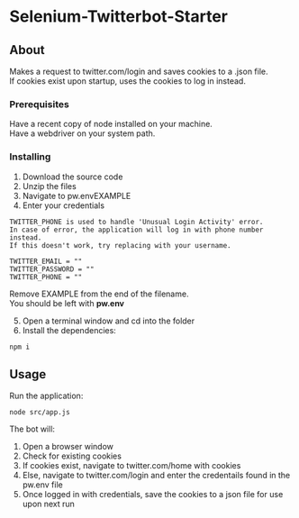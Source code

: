 # Selenium-Twitterbot-Starter


## About

Makes a request to twitter.com/login and saves cookies to a .json file.\
If cookies exist upon startup, uses the cookies to log in instead.


### Prerequisites

Have a recent copy of node installed on your machine.\
Have a webdriver on your system path.

### Installing

1. Download the source code
2. Unzip the files
3. Navigate to pw.envEXAMPLE
4. Enter your credentials
```
TWITTER_PHONE is used to handle 'Unusual Login Activity' error.
In case of error, the application will log in with phone number instead.
If this doesn't work, try replacing with your username.
```
```
TWITTER_EMAIL = ""
TWITTER_PASSWORD = ""
TWITTER_PHONE = ""
```
Remove EXAMPLE from the end of the filename.\
You should be left with __pw.env__

5. Open a terminal window and cd into the folder
6. Install the dependencies:
```
npm i
```


## Usage <a name = "usage"></a>

Run the application:
```
node src/app.js
```

The bot will:
1. Open a browser window
2. Check for existing cookies
3. If cookies exist, navigate to twitter.com/home with cookies
4. Else, navigate to twitter.com/login and enter the credentails found in the pw.env file
5. Once logged in with credentials, save the cookies to a json file for use upon next run